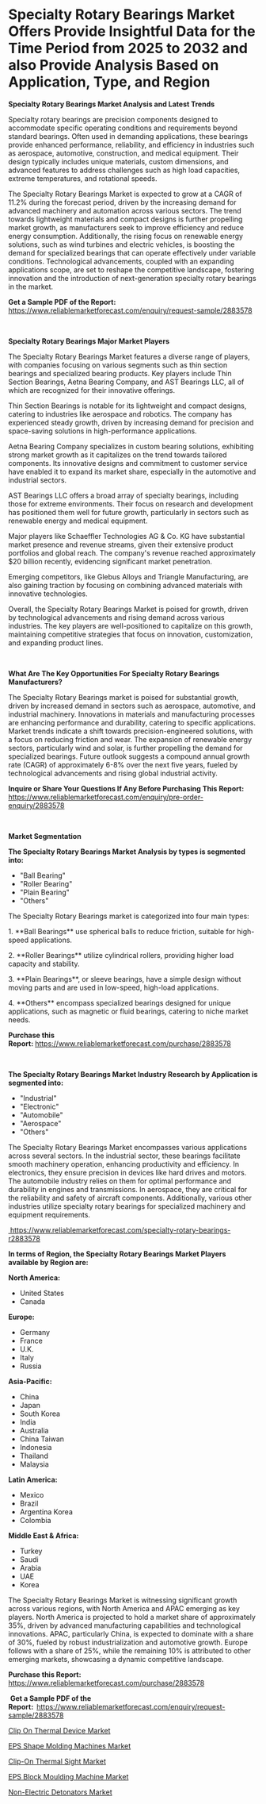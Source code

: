 <p><h1>Specialty Rotary Bearings Market Offers Provide Insightful Data for the Time Period from 2025 to 2032 and also Provide Analysis Based on Application, Type, and Region</h1></p><p><strong>Specialty Rotary Bearings Market Analysis and Latest Trends</strong></p>
<p><p>Specialty rotary bearings are precision components designed to accommodate specific operating conditions and requirements beyond standard bearings. Often used in demanding applications, these bearings provide enhanced performance, reliability, and efficiency in industries such as aerospace, automotive, construction, and medical equipment. Their design typically includes unique materials, custom dimensions, and advanced features to address challenges such as high load capacities, extreme temperatures, and rotational speeds.</p><p>The Specialty Rotary Bearings Market is expected to grow at a CAGR of 11.2% during the forecast period, driven by the increasing demand for advanced machinery and automation across various sectors. The trend towards lightweight materials and compact designs is further propelling market growth, as manufacturers seek to improve efficiency and reduce energy consumption. Additionally, the rising focus on renewable energy solutions, such as wind turbines and electric vehicles, is boosting the demand for specialized bearings that can operate effectively under variable conditions. Technological advancements, coupled with an expanding applications scope, are set to reshape the competitive landscape, fostering innovation and the introduction of next-generation specialty rotary bearings in the market.</p></p>
<p><strong>Get a Sample PDF of the Report:&nbsp;</strong> <a href="https://www.reliablemarketforecast.com/enquiry/request-sample/2883578?utm_campaign=1130&utm_medium=2&utm_source=Github&utm_content=ia&utm_term=13032025&utm_id=specialty-rotary-bearings">https://www.reliablemarketforecast.com/enquiry/request-sample/2883578</a></p>
<p>&nbsp;</p>
<p><strong>Specialty Rotary Bearings Major Market Players</strong></p>
<p><p>The Specialty Rotary Bearings Market features a diverse range of players, with companies focusing on various segments such as thin section bearings and specialized bearing products. Key players include Thin Section Bearings, Aetna Bearing Company, and AST Bearings LLC, all of which are recognized for their innovative offerings.</p><p>Thin Section Bearings is notable for its lightweight and compact designs, catering to industries like aerospace and robotics. The company has experienced steady growth, driven by increasing demand for precision and space-saving solutions in high-performance applications.</p><p>Aetna Bearing Company specializes in custom bearing solutions, exhibiting strong market growth as it capitalizes on the trend towards tailored components. Its innovative designs and commitment to customer service have enabled it to expand its market share, especially in the automotive and industrial sectors.</p><p>AST Bearings LLC offers a broad array of specialty bearings, including those for extreme environments. Their focus on research and development has positioned them well for future growth, particularly in sectors such as renewable energy and medical equipment.</p><p>Major players like Schaeffler Technologies AG & Co. KG have substantial market presence and revenue streams, given their extensive product portfolios and global reach. The company's revenue reached approximately $20 billion recently, evidencing significant market penetration.</p><p>Emerging competitors, like Glebus Alloys and Triangle Manufacturing, are also gaining traction by focusing on combining advanced materials with innovative technologies. </p><p>Overall, the Specialty Rotary Bearings Market is poised for growth, driven by technological advancements and rising demand across various industries. The key players are well-positioned to capitalize on this growth, maintaining competitive strategies that focus on innovation, customization, and expanding product lines.</p></p>
<p>&nbsp;</p>
<p><strong>What Are The Key Opportunities For Specialty Rotary Bearings Manufacturers?</strong></p>
<p><p>The Specialty Rotary Bearings market is poised for substantial growth, driven by increased demand in sectors such as aerospace, automotive, and industrial machinery. Innovations in materials and manufacturing processes are enhancing performance and durability, catering to specific applications. Market trends indicate a shift towards precision-engineered solutions, with a focus on reducing friction and wear. The expansion of renewable energy sectors, particularly wind and solar, is further propelling the demand for specialized bearings. Future outlook suggests a compound annual growth rate (CAGR) of approximately 6-8% over the next five years, fueled by technological advancements and rising global industrial activity.</p></p>
<p><strong>Inquire or Share Your Questions If Any Before Purchasing This Report:</strong> <a href="https://www.reliablemarketforecast.com/enquiry/pre-order-enquiry/2883578?utm_campaign=1130&utm_medium=2&utm_source=Github&utm_content=ia&utm_term=13032025&utm_id=specialty-rotary-bearings">https://www.reliablemarketforecast.com/enquiry/pre-order-enquiry/2883578</a></p>
<p>&nbsp;</p>
<p><strong>Market Segmentation</strong></p>
<p><strong>The Specialty Rotary Bearings Market Analysis by types is segmented into:</strong></p>
<p><ul><li>"Ball Bearing"</li><li>"Roller Bearing"</li><li>"Plain Bearing"</li><li>"Others"</li></ul></p>
<p><p>The Specialty Rotary Bearings market is categorized into four main types: </p><p>1. **Ball Bearings** use spherical balls to reduce friction, suitable for high-speed applications. </p><p>2. **Roller Bearings** utilize cylindrical rollers, providing higher load capacity and stability. </p><p>3. **Plain Bearings**, or sleeve bearings, have a simple design without moving parts and are used in low-speed, high-load applications. </p><p>4. **Others** encompass specialized bearings designed for unique applications, such as magnetic or fluid bearings, catering to niche market needs.</p></p>
<p><strong>Purchase this Report:&nbsp;</strong><a href="https://www.reliablemarketforecast.com/purchase/2883578?utm_campaign=1130&utm_medium=2&utm_source=Github&utm_content=ia&utm_term=13032025&utm_id=specialty-rotary-bearings">https://www.reliablemarketforecast.com/purchase/2883578</a></p>
<p>&nbsp;</p>
<p><strong>The Specialty Rotary Bearings Market Industry Research by Application is segmented into:</strong></p>
<p><ul><li>"Industrial"</li><li>"Electronic"</li><li>"Automobile"</li><li>"Aerospace"</li><li>"Others"</li></ul></p>
<p><p>The Specialty Rotary Bearings Market encompasses various applications across several sectors. In the industrial sector, these bearings facilitate smooth machinery operation, enhancing productivity and efficiency. In electronics, they ensure precision in devices like hard drives and motors. The automobile industry relies on them for optimal performance and durability in engines and transmissions. In aerospace, they are critical for the reliability and safety of aircraft components. Additionally, various other industries utilize specialty rotary bearings for specialized machinery and equipment requirements.</p></p>
<p><a href="https://www.reliablemarketforecast.com/specialty-rotary-bearings-r2883578?utm_campaign=1130&utm_medium=2&utm_source=Github&utm_content=ia&utm_term=13032025&utm_id=specialty-rotary-bearings">&nbsp;https://www.reliablemarketforecast.com/specialty-rotary-bearings-r2883578</a></p>
<p><strong>In terms of Region, the Specialty Rotary Bearings Market Players available by Region are:</strong></p>
<p>
    <p> <strong> North America: </strong>
        <ul>
            <li>United States</li>
            <li>Canada</li>
        </ul>
        </p> 
    <p> <strong> Europe: </strong>
        <ul>
            <li>Germany</li>
            <li>France</li>
            <li>U.K.</li>
            <li>Italy</li>
            <li>Russia</li>
        </ul>
        </p> 
    <p> <strong> Asia-Pacific: </strong>
        <ul>
            <li>China</li>
            <li>Japan</li>
            <li>South Korea</li>
            <li>India</li>
            <li>Australia</li>
            <li>China Taiwan</li>
            <li>Indonesia</li>
            <li>Thailand</li>
            <li>Malaysia</li>
        </ul>
        </p> 
    <p> <strong> Latin America: </strong>
        <ul>
            <li>Mexico</li>
            <li>Brazil</li>
            <li>Argentina Korea</li>
            <li>Colombia</li>
        </ul>
        </p> 
    <p> <strong> Middle East & Africa: </strong>
        <ul>
            <li>Turkey</li>
            <li>Saudi</li>
            <li>Arabia</li>
            <li>UAE</li>
            <li>Korea</li>
        </ul>
    </p>
    </p>
<p><p>The Specialty Rotary Bearings Market is witnessing significant growth across various regions, with North America and APAC emerging as key players. North America is projected to hold a market share of approximately 35%, driven by advanced manufacturing capabilities and technological innovations. APAC, particularly China, is expected to dominate with a share of 30%, fueled by robust industrialization and automotive growth. Europe follows with a share of 25%, while the remaining 10% is attributed to other emerging markets, showcasing a dynamic competitive landscape.</p></p>
<p><strong>Purchase this Report: </strong><a href="https://www.reliablemarketforecast.com/purchase/2883578?utm_campaign=1130&utm_medium=2&utm_source=Github&utm_content=ia&utm_term=13032025&utm_id=specialty-rotary-bearings">https://www.reliablemarketforecast.com/purchase/2883578</a></p>
<p>&nbsp;<strong>Get a Sample PDF of the Report:&nbsp;&nbsp;</strong><a href="https://www.reliablemarketforecast.com/enquiry/request-sample/2883578?utm_campaign=1130&utm_medium=2&utm_source=Github&utm_content=ia&utm_term=13032025&utm_id=specialty-rotary-bearings">https://www.reliablemarketforecast.com/enquiry/request-sample/2883578</a></p>
<p><strong></strong></p>
<p><p><a href="https://github.com/heeildannas/Market-Research-Report-List-1/blob/main/clip-on-thermal-device-market.md?utm_campaign=1130&utm_medium=2&utm_source=Github&utm_content=ia&utm_term=13032025&utm_id=specialty-rotary-bearings">Clip On Thermal Device Market</a></p><p><a href="https://github.com/astadtetcha28/Market-Research-Report-List-1/blob/main/eps-shape-molding-machines-market.md?utm_campaign=1130&utm_medium=2&utm_source=Github&utm_content=ia&utm_term=13032025&utm_id=specialty-rotary-bearings">EPS Shape Molding Machines Market</a></p><p><a href="https://github.com/pupekironim/Market-Research-Report-List-1/blob/main/clip-on-thermal-sight-market.md?utm_campaign=1130&utm_medium=2&utm_source=Github&utm_content=ia&utm_term=13032025&utm_id=specialty-rotary-bearings">Clip-On Thermal Sight Market</a></p><p><a href="https://github.com/ertssmelov0/Market-Research-Report-List-1/blob/main/eps-block-moulding-machine-market.md?utm_campaign=1130&utm_medium=2&utm_source=Github&utm_content=ia&utm_term=13032025&utm_id=specialty-rotary-bearings">EPS Block Moulding Machine Market</a></p><p><a href="https://github.com/sibellanikmn/Market-Research-Report-List-1/blob/main/non-electric-detonators-market.md?utm_campaign=1130&utm_medium=2&utm_source=Github&utm_content=ia&utm_term=13032025&utm_id=specialty-rotary-bearings">Non-Electric Detonators Market</a></p></p>
